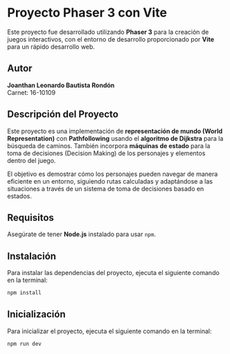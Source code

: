 # Proyecto Phaser 3 con Vite

Este proyecto fue desarrollado utilizando **Phaser 3** para la creación de juegos interactivos, con el entorno de desarrollo proporcionado por **Vite** para un rápido desarrollo web.

## Autor
**Joanthan Leonardo Bautista Rondón**  
Carnet: 16-10109

## Descripción del Proyecto
Este proyecto es una implementación de **representación de mundo (World Representation)** con **Pathfollowing** usando el **algoritmo de Dijkstra** para la búsqueda de caminos. También incorpora **máquinas de estado** para la toma de decisiones (Decision Making) de los personajes y elementos dentro del juego.

El objetivo es demostrar cómo los personajes pueden navegar de manera eficiente en un entorno, siguiendo rutas calculadas y adaptándose a las situaciones a través de un sistema de toma de decisiones basado en estados.

## Requisitos
Asegúrate de tener **Node.js** instalado para usar `npm`.

## Instalación
Para instalar las dependencias del proyecto, ejecuta el siguiente comando en la terminal:

```bash
npm install
```

## Inicialización
Para inicializar el proyecto, ejecuta el siguiente comando en la terminal:

```bash
npm run dev
```